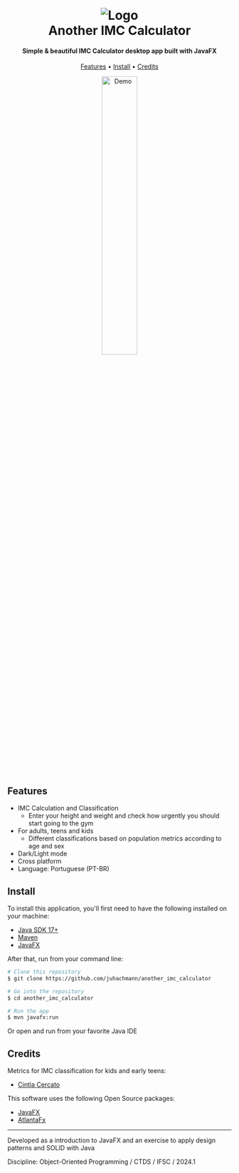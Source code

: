 
<h1 align="center">
  <br>
  <img src="https://github.com/juhachmann/imc_gui/blob/main/src/main/resources/com/github/juhachmann/img/blue-heart.png" alt="Logo">
  <br>
  Another IMC Calculator
  <br>
</h1>

<h4 align="center">Simple & beautiful IMC Calculator desktop app built with JavaFX </h4>

<p align="center">
  <a href="#features">Features</a> •
  <a href="#install">Install</a> •
  <a href="#credits">Credits</a>
</p>

<div align="center">
  <img src="https://github.com/juhachmann/imc_gui/blob/main/imc_demo2.gif" width="40%" height="40%" alt="Demo">
</div>


## Features

* IMC Calculation and Classification
  - Enter your height and weight and check how urgently you should start going to the gym
* For adults, teens and kids
  - Different classifications based on population metrics according to age and sex
* Dark/Light mode
* Cross platform
* Language: Portuguese (PT-BR)

## Install

To install this application, you'll first need to have the following installed on your machine: 
- [Java SDK 17+](https://openjdk.org/projects/jdk/17/)
- [Maven](https://maven.apache.org/)
- [JavaFX](https://openjfx.io/)  

After that, run from your command line:

```bash
# Clone this repository
$ git clone https://github.com/juhachmann/another_imc_calculator

# Go into the repository
$ cd another_imc_calculator

# Run the app
$ mvn javafx:run
```

Or open and run from your favorite Java IDE


## Credits

Metrics for IMC classification for kids and early teens:
- [Cintia Cercato](http://cintiacercato.com.br/como-calcular-o-imc-infantil/)

This software uses the following Open Source packages:

- [JavaFX](https://openjfx.io/)
- [AtlantaFx](https://github.com/mkpaz/atlantafx)

- - - 
Developed as a introduction to JavaFX and an exercise to apply design patterns and SOLID with Java 

Discipline: Object-Oriented Programming / CTDS / IFSC / 2024.1


